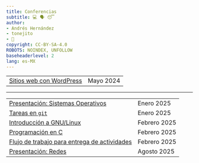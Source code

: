 ```yaml
---
title: Conferencias
subtitle: 💻 🗣️ 😴
author:
- Andrés Hernández
- tonejito
- 🐰
copyright: CC-BY-SA-4.0
ROBOTS:	NOINDEX, UNFOLLOW
baseheaderlevel: 2
lang: es-MX
---
```


<!--	= ^ . ^ =	-->

|	|	|
|:------|:------|
| [Sitios web con WordPress](wordpress) | Mayo 2024

--------------------------------------------------------------------------------

|	|	|
|:------|:------|
| [Presentación: Sistemas Operativos](presentacion-sistemas-operativos) | Enero 2025
| [Tareas en `git`](tareas-git) | Enero 2025
| [Introducción a GNU/Linux](gnu-linux) | Febrero 2025
| [Programación en C](c-programming) | Febrero 2025
| [Flujo de trabajo para entrega de actividades](workflow) | Febrero 2025
| [Presentación: Redes](presentacion-Redes) | Agosto 2025
